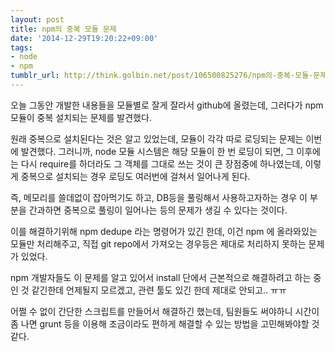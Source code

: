 ```yaml
---
layout: post
title: npm의 중복 모듈 문제
date: '2014-12-29T19:20:22+09:00'
tags:
- node
- npm
tumblr_url: http://think.golbin.net/post/106500825276/npm의-중복-모듈-문제
---
```

오늘 그동안 개발한 내용들을 모듈별로 잘게 잘라서 github에 올렸는데, 그러다가 npm 모듈이 중복 설치되는 문제를 발견했다.

원래 중복으로 설치된다는 것은 알고 있었는데, 모듈이 각각 따로 로딩되는 문제는 이번에 발견했다. 그러니까, node 모듈 시스템은 해당 모듈이 한 번 로딩이 되면, 그 이후에는 다시 require를 하더라도 그 객체를 그대로 쓰는 것이 큰 장점중에 하나였는데, 이렇게 중복으로 설치되는 경우 로딩도 여러번에 걸쳐서 일어나게 된다.

즉, 메모리를 쓸데없이 잡아먹기도 하고, DB등을 풀링해서 사용하고자하는 경우 이 부분을 간과하면 중복으로 풀링이 일어나는 등의 문제가 생길 수 있다는 것이다.

이를 해결하기위해 npm dedupe 라는 명령어가 있긴 한데, 이건 npm 에 올라와있는 모듈만 처리해주고, 직접 git repo에서 가져오는 경우등은 제대로 처리하지 못하는 문제가 있었다.

npm 개발자들도 이 문제를 알고 있어서 install 단에서 근본적으로 해결하려고 하는 중인 것 같긴한데 언제될지 모르겠고, 관련 툴도 있긴 한데 제대로 안되고.. ㅠㅠ

어쩔 수 없이 간단한 스크립트를 만들어서 해결하긴 했는데, 팀원들도 써야하니 시간이 좀 나면 grunt 등을 이용해 조금이라도 편하게 해결할 수 있는 방법을 고민해봐야할 것 같다.
